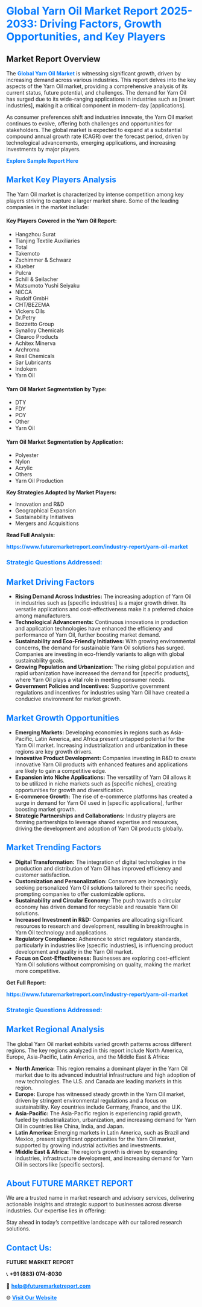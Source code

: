 <h1 style="color: #007BFF;">Global Yarn Oil Market Report 2025-2033: Driving Factors, Growth Opportunities, and Key Players</h1>

<section id="overview">
<h2>Market Report Overview</h2>
<p>The <a href="https://www.futuremarketreport.com/industry-report/yarn-oil-market" style="color: #007BFF; text-decoration: none;"><strong>Global Yarn Oil Market</strong></a> is witnessing significant growth, driven by increasing demand across various industries. This report delves into the key aspects of the Yarn Oil market, providing a comprehensive analysis of its current status, future potential, and challenges. The demand for Yarn Oil has surged due to its wide-ranging applications in industries such as [insert industries], making it a critical component in modern-day [applications].</p>
<p>As consumer preferences shift and industries innovate, the Yarn Oil market continues to evolve, offering both challenges and opportunities for stakeholders. The global market is expected to expand at a substantial compound annual growth rate (CAGR) over the forecast period, driven by technological advancements, emerging applications, and increasing investments by major players.</p>
</section>

<section id="overview">
<p><a href="https://www.futuremarketreport.com/request-sample/reportId=110687" style="color: #007BFF; text-decoration: none;"><strong>Explore Sample Report Here</strong></a></p>
</section>

<section id="key-players">
<h2 style="color: #007BFF;">Market Key Players Analysis</h2>
<p>The Yarn Oil market is characterized by intense competition among key players striving to capture a larger market share. Some of the leading companies in the market include:</p>
<h4>Key Players Covered in the Yarn Oil Report:</h4>
<ul><li>Hangzhou Surat</li><li>Tianjing Textile Auxiliaries</li><li>Total</li><li>Takemoto</li><li>Zschimmer &amp; Schwarz</li><li>Klueber</li><li>Pulcra</li><li>Schill &amp; Seilacher</li><li>Matsumoto Yushi Seiyaku</li><li>NICCA</li><li>Rudolf GmbH</li><li>CHT/BEZEMA</li><li>Vickers Oils</li><li>Dr.Petry</li><li>Bozzetto Group</li><li>Synalloy Chemicals</li><li>Clearco Products</li><li>Achitex Minerva</li><li>Archroma</li><li>Resil Chemicals</li><li>Sar Lubricants</li><li>Indokem</li><li>Yarn Oil</li></ul>
<h4>Yarn Oil Market Segmentation by Type:</h4>
<ul><li>DTY</li><li>FDY</li><li>POY</li><li>Other</li><li>Yarn Oil</li></ul>

<h4>Yarn Oil Market Segmentation by Application:</h4>
<ul><li>Polyester</li><li>Nylon</li><li>Acrylic</li><li>Others</li><li>Yarn Oil Production</li></ul>
<p><strong>Key Strategies Adopted by Market Players:</strong></p>
<ul>
<li>Innovation and R&D</li>
<li>Geographical Expansion</li>
<li>Sustainability Initiatives</li>
<li>Mergers and Acquisitions</li>
</ul>
</section>

<section>
<p><strong>Read Full Analysis: </strong></p><a href="https://www.futuremarketreport.com/industry-report/yarn-oil-market" style="color: #007BFF; text-decoration: none;"><strong>https://www.futuremarketreport.com/industry-report/yarn-oil-market</strong></a>
<h3 style="color: #007BFF;">Strategic Questions Addressed:</h3>
</section>

<section id="driving-factors">
<h2 style="color: #007BFF;">Market Driving Factors</h2>
<ul>
<li><strong>Rising Demand Across Industries:</strong> The increasing adoption of Yarn Oil in industries such as [specific industries] is a major growth driver. Its versatile applications and cost-effectiveness make it a preferred choice among manufacturers.</li>
<li><strong>Technological Advancements:</strong> Continuous innovations in production and application technologies have enhanced the efficiency and performance of Yarn Oil, further boosting market demand.</li>
<li><strong>Sustainability and Eco-Friendly Initiatives:</strong> With growing environmental concerns, the demand for sustainable Yarn Oil solutions has surged. Companies are investing in eco-friendly variants to align with global sustainability goals.</li>
<li><strong>Growing Population and Urbanization:</strong> The rising global population and rapid urbanization have increased the demand for [specific products], where Yarn Oil plays a vital role in meeting consumer needs.</li>
<li><strong>Government Policies and Incentives:</strong> Supportive government regulations and incentives for industries using Yarn Oil have created a conducive environment for market growth.</li>
</ul>
</section>

<section id="growth-opportunities">
<h2 style="color: #007BFF;">Market Growth Opportunities</h2>
<ul>
<li><strong>Emerging Markets:</strong> Developing economies in regions such as Asia-Pacific, Latin America, and Africa present untapped potential for the Yarn Oil market. Increasing industrialization and urbanization in these regions are key growth drivers.</li>
<li><strong>Innovative Product Development:</strong> Companies investing in R&D to create innovative Yarn Oil products with enhanced features and applications are likely to gain a competitive edge.</li>
<li><strong>Expansion into Niche Applications:</strong> The versatility of Yarn Oil allows it to be utilized in niche markets such as [specific niches], creating opportunities for growth and diversification.</li>
<li><strong>E-commerce Growth:</strong> The rise of e-commerce platforms has created a surge in demand for Yarn Oil used in [specific applications], further boosting market growth.</li>
<li><strong>Strategic Partnerships and Collaborations:</strong> Industry players are forming partnerships to leverage shared expertise and resources, driving the development and adoption of Yarn Oil products globally.</li>
</ul>
</section>

<section id="trending-factors">
<h2 style="color: #007BFF;">Market Trending Factors</h2>
<ul>
<li><strong>Digital Transformation:</strong> The integration of digital technologies in the production and distribution of Yarn Oil has improved efficiency and customer satisfaction.</li>
<li><strong>Customization and Personalization:</strong> Consumers are increasingly seeking personalized Yarn Oil solutions tailored to their specific needs, prompting companies to offer customizable options.</li>
<li><strong>Sustainability and Circular Economy:</strong> The push towards a circular economy has driven demand for recyclable and reusable Yarn Oil solutions.</li>
<li><strong>Increased Investment in R&D:</strong> Companies are allocating significant resources to research and development, resulting in breakthroughs in Yarn Oil technology and applications.</li>
<li><strong>Regulatory Compliance:</strong> Adherence to strict regulatory standards, particularly in industries like [specific industries], is influencing product development and quality in the Yarn Oil market.</li>
<li><strong>Focus on Cost-Effectiveness:</strong> Businesses are exploring cost-efficient Yarn Oil solutions without compromising on quality, making the market more competitive.</li>
</ul>
</section>

<section>
<p><strong>Get Full Report: </strong></p><a href="https://www.futuremarketreport.com/industry-report/yarn-oil-market" style="color: #007BFF; text-decoration: none;"><strong>https://www.futuremarketreport.com/industry-report/yarn-oil-market</strong></a>
<h3 style="color: #007BFF;">Strategic Questions Addressed:</h3>
</section>


<section id="regional-analysis">
<h2 style="color: #007BFF;">Market Regional Analysis</h2>
<p>The global Yarn Oil market exhibits varied growth patterns across different regions. The key regions analyzed in this report include North America, Europe, Asia-Pacific, Latin America, and the Middle East & Africa:</p>
<ul>
<li><strong>North America:</strong> This region remains a dominant player in the Yarn Oil market due to its advanced industrial infrastructure and high adoption of new technologies. The U.S. and Canada are leading markets in this region.</li>
<li><strong>Europe:</strong> Europe has witnessed steady growth in the Yarn Oil market, driven by stringent environmental regulations and a focus on sustainability. Key countries include Germany, France, and the U.K.</li>
<li><strong>Asia-Pacific:</strong> The Asia-Pacific region is experiencing rapid growth, fueled by industrialization, urbanization, and increasing demand for Yarn Oil in countries like China, India, and Japan.</li>
<li><strong>Latin America:</strong> Emerging markets in Latin America, such as Brazil and Mexico, present significant opportunities for the Yarn Oil market, supported by growing industrial activities and investments.</li>
<li><strong>Middle East & Africa:</strong> The region’s growth is driven by expanding industries, infrastructure development, and increasing demand for Yarn Oil in sectors like [specific sectors].</li>
</ul>
</section>

<footer>
<h2 style="color: #007BFF;">About FUTURE MARKET REPORT</h2>
<p>We are a trusted name in market research and advisory services, delivering actionable insights and strategic support to businesses across diverse industries. Our expertise lies in offering:</p>

<p>Stay ahead in today’s competitive landscape with our tailored research solutions.</p>

<h2 style="color: #007BFF;">Contact Us:</h2>
<p><strong>FUTURE MARKET REPORT</strong></p>
<p>📞 <strong>+91 (883) 074-8030</strong></p>
<p>📧 <strong><a href="mailto:help@futuremarketreport.com" style="color: #007BFF;">help@futuremarketreport.com</a></strong></p>
<p>🌐 <strong><a href="https://www.futuremarketreport.com/" style="color: #007BFF;">Visit Our Website</a></strong></p>
</footer>